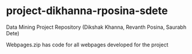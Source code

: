 # project-dikhanna-rposina-sdete
Data Mining Project Repository (Dikshak Khanna, Revanth Posina, Saurabh Dete)

Webpages.zip has code for all webpages developed for the project
